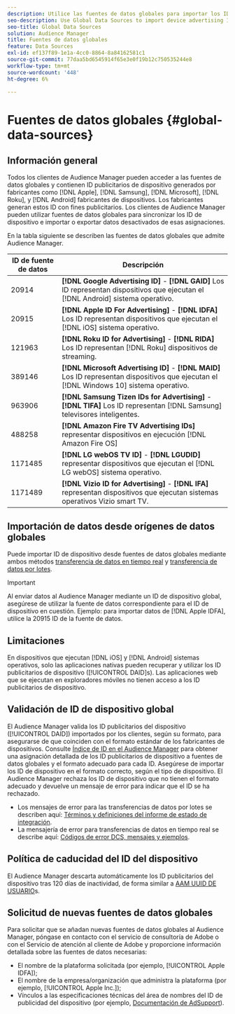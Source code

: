 ```yaml
---
description: Utilice las fuentes de datos globales para importar los ID publicitarios de dispositivo.
seo-description: Use Global Data Sources to import device advertising IDs.
seo-title: Global Data Sources
solution: Audience Manager
title: Fuentes de datos globales
feature: Data Sources
exl-id: ef137f89-1e1a-4cc0-8864-8a84162581c1
source-git-commit: 77daa5bd6545914f65e3e0f19b12c750535244e8
workflow-type: tm+mt
source-wordcount: '448'
ht-degree: 6%

---
```


# Fuentes de datos globales {#global-data-sources}

## Información general

Todos los clientes de Audience Manager pueden acceder a las fuentes de datos globales y contienen ID publicitarios de dispositivo generados por fabricantes como [!DNL Apple], [!DNL Samsung], [!DNL Microsoft], [!DNL Roku], y [!DNL Android] fabricantes de dispositivos. Los fabricantes generan estos ID con fines publicitarios. Los clientes de Audience Manager pueden utilizar fuentes de datos globales para sincronizar los ID de dispositivo e importar o exportar datos desactivados de esas asignaciones.

En la tabla siguiente se describen las fuentes de datos globales que admite Audience Manager.

| ID de fuente de datos | Descripción |
|---|---|
| 20914 | **[!DNL Google Advertising ID]** - **[!DNL GAID]** Los ID representan dispositivos que ejecutan el [!DNL Android] sistema operativo. |
| 20915 | **[!DNL Apple ID For Advertising]** - **[!DNL IDFA]** Los ID representan dispositivos que ejecutan el [!DNL iOS] sistema operativo. |
| 121963 | **[!DNL Roku ID for Advertising]** - **[!DNL RIDA]** Los ID representan [!DNL Roku] dispositivos de streaming. |
| 389146 | **[!DNL Microsoft Advertising ID]** - **[!DNL MAID]** Los ID representan dispositivos que ejecutan el [!DNL Windows 10] sistema operativo. |
| 963906 | **[!DNL Samsung Tizen IDs for Advertising]** - **[!DNL TIFA]** Los ID representan [!DNL Samsung] televisores inteligentes. |
| 488258 | **[!DNL Amazon Fire TV Advertising IDs]** representar dispositivos en ejecución [!DNL Amazon Fire OS] |
| 1171485 | **[!DNL LG webOS TV ID]** - **[!DNL LGUDID]** representar dispositivos que ejecutan el [!DNL LG webOS] sistema operativo. |
| 1171489 | **[!DNL Vizio ID for Advertising]** - **[!DNL IFA]** representan dispositivos que ejecutan sistemas operativos Vizio smart TV. |

## Importación de datos desde orígenes de datos globales

Puede importar ID de dispositivo desde fuentes de datos globales mediante ambos métodos [transferencia de datos en tiempo real](../integration/sending-audience-data/real-time-data-integration/real-time-data-transfer.md) y [transferencia de datos por lotes](../integration/sending-audience-data/batch-data-transfer-explained/batch-data-transfer-explained.md).

>[!IMPORTANT]
>
>Al enviar datos al Audience Manager mediante un ID de dispositivo global, asegúrese de utilizar la fuente de datos correspondiente para el ID de dispositivo en cuestión. Ejemplo: para importar datos de [!DNL Apple IDFA], utilice la 20915 ID de la fuente de datos.

## Limitaciones

En dispositivos que ejecutan [!DNL iOS] y [!DNL Android] sistemas operativos, solo las aplicaciones nativas pueden recuperar y utilizar los ID publicitarios de dispositivo ([!UICONTROL DAID]s). Las aplicaciones web que se ejecutan en exploradores móviles no tienen acceso a los ID publicitarios de dispositivo.

## Validación de ID de dispositivo global

El Audience Manager valida los ID publicitarios del dispositivo ([!UICONTROL DAID]) importados por los clientes, según su formato, para asegurarse de que coinciden con el formato estándar de los fabricantes de dispositivos. Consulte [Índice de ID en el Audience Manager](../reference/ids-in-aam.md) para obtener una asignación detallada de los ID publicitarios de dispositivo a fuentes de datos globales y el formato adecuado para cada ID. Asegúrese de importar los ID de dispositivo en el formato correcto, según el tipo de dispositivo. El Audience Manager rechaza los ID de dispositivo que no tienen el formato adecuado y devuelve un mensaje de error para indicar que el ID se ha rechazado.

* Los mensajes de error para las transferencias de datos por lotes se describen aquí: [Términos y definiciones del informe de estado de integración](../reporting/onboarding-status-report.md#report-terms-conditions).
* La mensajería de error para transferencias de datos en tiempo real se describe aquí: [Códigos de error DCS, mensajes y ejemplos](../api/dcs-intro/dcs-api-reference/dcs-error-codes.md).

## Política de caducidad del ID del dispositivo

El Audience Manager descarta automáticamente los ID publicitarios del dispositivo tras 120 días de inactividad, de forma similar a [AAM UUID DE USUARIO](../faq/faq-privacy.md)s.

## Solicitud de nuevas fuentes de datos globales

Para solicitar que se añadan nuevas fuentes de datos globales al Audience Manager, póngase en contacto con el servicio de consultoría de Adobe o con el Servicio de atención al cliente de Adobe y proporcione información detallada sobre las fuentes de datos necesarias:

* El nombre de la plataforma solicitada (por ejemplo, [!UICONTROL Apple IDFA]);
* El nombre de la empresa/organización que administra la plataforma (por ejemplo, [!UICONTROL Apple Inc.]);
* Vínculos a las especificaciones técnicas del área de nombres del ID de publicidad del dispositivo (por ejemplo, [Documentación de AdSupport](https://developer.apple.com/documentation/adsupport)).
